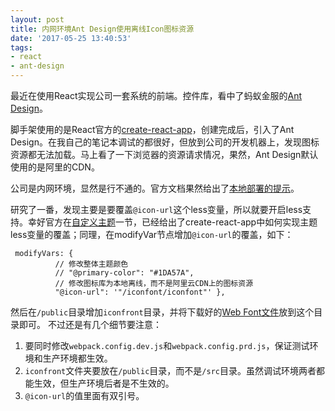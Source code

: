 ```yaml
---
layout: post
title: 内网环境Ant Design使用离线Icon图标资源
date: '2017-05-25 13:40:53'
tags:
- react
- ant-design
---
```


最近在使用React实现公司一套系统的前端。控件库，看中了蚂蚁金服的[Ant Design](https://ant.design)。

脚手架使用的是React官方的[create-react-app](https://github.com/facebookincubator/create-react-app)，创建完成后，引入了Ant Design。在我自己的笔记本调试的都很好，但放到公司的开发机器上，发现图标资源都无法加载。马上看了一下浏览器的资源请求情况，果然，Ant Design默认使用的是阿里的CDN。

公司是内网环境，显然是行不通的。官方文档果然给出了[本地部署的提示](https://ant.design/components/icon-cn/#本地部署)。

研究了一番，发现主要是要覆盖`@icon-url`这个less变量，所以就要开启less支持。幸好官方在[自定义主题](https://ant.design/docs/react/use-with-create-react-app-cn#自定义主题)一节，已经给出了create-react-app中如何实现主题less变量的覆盖；同理，在modifyVar节点增加`@icon-url`的覆盖，如下：
```
 modifyVars: { 
          // 修改整体主题颜色
          // "@primary-color": "#1DA57A",  
          // 修改图标库为本地离线，而不是阿里云CDN上的图标资源 
          "@icon-url": '"/iconfont/iconfont"' },
```
然后在`/public`目录增加`iconfront`目录，并将下载好的[Web Font文件](https://ant.design/docs/resource/download)放到这个目录即可。
不过还是有几个细节要注意：

1. 要同时修改`webpack.config.dev.js`和`webpack.config.prd.js`，保证测试环境和生产环境都生效。
2. `iconfront`文件夹要放在`/public`目录，而不是`/src`目录。虽然调试环境两者都能生效，但生产环境后者是不生效的。
3. `@icon-url`的值里面有双引号。